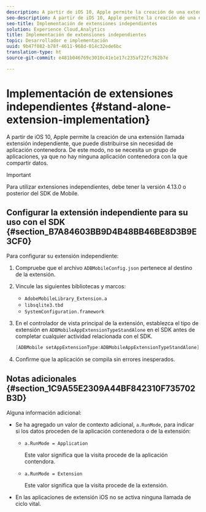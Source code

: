 ```yaml
---
description: A partir de iOS 10, Apple permite la creación de una extensión llamada extensión independiente, que puede distribuirse sin necesidad de aplicación contenedora. De este modo, no se necesita un grupo de aplicaciones, ya que no hay ninguna aplicación contenedora con la que compartir datos.
seo-description: A partir de iOS 10, Apple permite la creación de una extensión llamada extensión independiente, que puede distribuirse sin necesidad de aplicación contenedora. De este modo, no se necesita un grupo de aplicaciones, ya que no hay ninguna aplicación contenedora con la que compartir datos.
seo-title: Implementación de extensiones independientes
solution: Experience Cloud,Analytics
title: Implementación de extensiones independientes
topic: Desarrollador e implementación
uuid: 9b47f082-b78f-4611-968d-014c32ede6bc
translation-type: ht
source-git-commit: e481b046769c3010c41e1e17c235af22fc762b7e

---
```



# Implementación de extensiones independientes {#stand-alone-extension-implementation}

A partir de iOS 10, Apple permite la creación de una extensión llamada extensión independiente, que puede distribuirse sin necesidad de aplicación contenedora. De este modo, no se necesita un grupo de aplicaciones, ya que no hay ninguna aplicación contenedora con la que compartir datos.

>[!IMPORTANT]
>
>Para utilizar extensiones independientes, debe tener la versión 4.13.0 o posterior del SDK de Mobile.

## Configurar la extensión independiente para su uso con el SDK {#section_B7A84603BB9D4B48BB46BE8D3B9E3CF0}

Para configurar su extensión independiente:

1. Compruebe que el archivo `ADBMobileConfig.json` pertenece al destino de la extensión.
1. Vincule las siguientes bibliotecas y marcos:

   * `AdobeMobileLibrary_Extension.a`
   * `libsqlite3.tbd`
   * `SystemConfiguration.framework`

1. En el controlador de vista principal de la extensión, establezca el tipo de extensión en `ADBMobileAppExtensionTypeStandAlone` en el SDK antes de completar cualquier actividad relacionada con el SDK.

   ```objective-c
   [ADBMobile setAppExtensionType:ADBMobileAppExtensionTypeStandAlone];
   ```

1. Confirme que la aplicación se compila sin errores inesperados.

## Notas adicionales {#section_1C9A55E2309A44BF842310F735702B3D}

Alguna información adicional:

* Se ha agregado un valor de contexto adicional, `a.RunMode`, para indicar si los datos proceden de la aplicación contenedora o de la extensión:

   * `a.RunMode = Application`

      Este valor significa que la visita procede de la aplicación contendora.
   * `a.RunMode = Extension`

      Este valor significa que la visita procede de la extensión.

* En las aplicaciones de extensión iOS no se activa ninguna llamada de ciclo vital.

